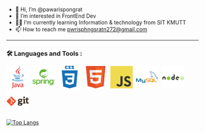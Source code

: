 - 👋 Hi, I’m @pawarispongrat
- 👀 I’m interested in FrontEnd Dev 
- 🧑‍🎓 I’m currently learning Information & technology from SIT KMUTT
- 📫 How to reach me pwrisphngsratn272@gmail.com

---
### :hammer_and_wrench: Languages and Tools :
<div>
  <img src="https://github.com/devicons/devicon/blob/master/icons/java/java-original-wordmark.svg" title="Java" alt="Java" width="60" height="60"/>&nbsp;
  <img src="https://github.com/devicons/devicon/blob/master/icons/spring/spring-original-wordmark.svg" title="Spring" alt="Spring"  width="60" height="60"/>&nbsp;
  <img src="https://github.com/devicons/devicon/blob/master/icons/css3/css3-plain-wordmark.svg"  title="CSS3" alt="CSS"  width="60" height="60"/>&nbsp;
  <img src="https://github.com/devicons/devicon/blob/master/icons/html5/html5-original.svg" title="HTML5" alt="HTML"  width="60" height="60"/>&nbsp;
  <img src="https://github.com/devicons/devicon/blob/master/icons/javascript/javascript-original.svg" title="JavaScript" alt="JavaScript" width="60" height="60"/>&nbsp;
  <img src="https://github.com/devicons/devicon/blob/master/icons/mysql/mysql-original-wordmark.svg" title="MySQL"  alt="MySQL" width="60" height="60"/>&nbsp;
  <img src="https://github.com/devicons/devicon/blob/master/icons/nodejs/nodejs-original-wordmark.svg" title="NodeJS" alt="NodeJS" width="60" height="60"/>&nbsp;
  <img src="https://github.com/devicons/devicon/blob/master/icons/git/git-original-wordmark.svg" title="Git" **alt="Git" width="60" height="60"/>
</div>

[![Top Langs](https://github-readme-stats-git-masterrstaa-rickstaa.vercel.app/api/top-langs/?username=pawarispongrat)](https://github.com/pawarispongrat/github-readme-stats)
<!---
pawarispongrat/pawarispongrat is a ✨ special ✨ repository because its `README.md` (this file) appears on your GitHub profile.
You can click the Preview link to take a look at your changes.
--->
